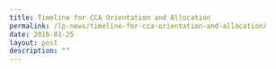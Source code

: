 ```yaml
---
title: Timeline for CCA Orientation and Allocation
permalink: /lp-news/timeline-for-cca-orientation-and-allocation/
date: 2016-01-25
layout: post
description: ""
---
```

